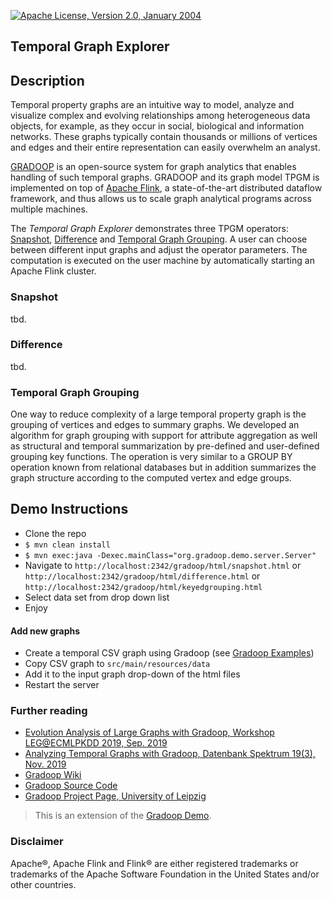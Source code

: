 [![Apache License, Version 2.0, January 2004](https://img.shields.io/github/license/apache/maven.svg?label=License)](https://www.apache.org/licenses/LICENSE-2.0)

## Temporal Graph Explorer

## Description

Temporal property graphs are an intuitive way to model, analyze and visualize complex and evolving relationships among heterogeneous data objects, for example, as they occur in social, biological and information networks. These graphs typically contain thousands or millions of vertices and edges and their entire representation can easily overwhelm an analyst.

[GRADOOP](http://www.gradoop.com) is an open-source system for graph analytics that enables handling of such temporal graphs. GRADOOP and its graph model TPGM is implemented on top of [Apache Flink](http://flink.apache.org), a state-of-the-art distributed dataflow framework, and thus allows us to scale graph analytical programs across multiple machines.

The *Temporal Graph Explorer* demonstrates three TPGM operators: [Snapshot](https://github.com/dbs-leipzig/gradoop/wiki/Temporal-Graph-Support#snapshot), [Difference](https://github.com/dbs-leipzig/gradoop/wiki/Temporal-Graph-Support#difference) and [Temporal Graph Grouping](https://github.com/dbs-leipzig/gradoop/wiki/Temporal-Graph-Support#grouping). A user can choose between different input graphs and adjust the operator parameters. The computation is executed on the user machine by automatically starting an Apache Flink cluster.

### Snapshot
tbd.

### Difference
tbd.

### Temporal Graph Grouping 

One way to reduce complexity of a large temporal property graph is the grouping of vertices and edges to summary graphs. We developed an algorithm for graph grouping with support for attribute aggregation as well as structural and temporal summarization by pre-defined and user-defined grouping key functions. The operation is very similar to a GROUP BY operation known from relational databases but in addition summarizes the graph structure according to the computed vertex and edge groups.

## Demo Instructions

* Clone the repo
* `$ mvn clean install`
* `$ mvn exec:java -Dexec.mainClass="org.gradoop.demo.server.Server"`
* Navigate to `http://localhost:2342/gradoop/html/snapshot.html` or `http://localhost:2342/gradoop/html/difference.html` or `http://localhost:2342/gradoop/html/keyedgrouping.html`
* Select data set from drop down list
* Enjoy

#### Add new graphs

* Create a temporal CSV graph using Gradoop (see [Gradoop Examples](https://github.com/dbs-leipzig/gradoop/wiki/Examples))
* Copy CSV graph to `src/main/resources/data`
* Add it to the input graph drop-down of the html files
* Restart the server

### Further reading

* [Evolution Analysis of Large Graphs with Gradoop, Workshop LEG@ECMLPKDD 2019, Sep. 2019](https://dbs.uni-leipzig.de/file/LEGECML-PKDD_2019_paper_9.pdf)
* [Analyzing Temporal Graphs with Gradoop, Datenbank Spektrum 19(3), Nov. 2019](https://link.springer.com/article/10.1007/s13222-019-00325-8)
* [Gradoop Wiki](https://github.com/dbs-leipzig/gradoop/wiki)
* [Gradoop Source Code](http://www.gradoop.com)
* [Gradoop Project Page, University of Leipzig](http://dbs.uni-leipzig.de/research/projects/gradoop)

> This is an extension of the [Gradoop Demo](https://github.com/dbs-leipzig/gradoop_demo).

### Disclaimer

Apache&reg;, Apache Flink and Flink&reg; are either registered trademarks or trademarks of the Apache Software Foundation 
in the United States and/or other countries.

